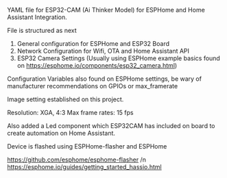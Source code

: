 YAML file for ESP32-CAM (Ai Thinker Model) for ESPHome and Home Assistant Integration. 

File is structured as next


1. General configuration for ESPHome and ESP32 Board
2. Network Configuration for Wifi, OTA and Home Assistant API
3. ESP32 Camera Settings (Usually using ESPHome example basics found on https://esphome.io/components/esp32_camera.html)


Configuration Variables also found on ESPHome settings, be wary of manufacturer recommendations on GPIOs or max_framerate

Image setting established on this project. 

Resolution: XGA, 4:3
Max frame rates: 15 fps 

Also added a Led component which ESP32CAM has included on board to create automation on Home Assistant. 




Device is flashed using ESPHome-flasher and ESPHome

https://github.com/esphome/esphome-flasher /n
https://esphome.io/guides/getting_started_hassio.html 
